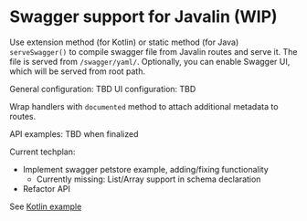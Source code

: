 # Swagger support for Javalin (WIP)

Use extension method (for Kotlin) or static method (for Java) `serveSwagger()` to compile swagger file from Javalin
routes and serve it. The file is served from `/swagger/yaml/`. Optionally, you can enable Swagger UI, which will be
served from root path.

General configuration: TBD
UI configuration: TBD

Wrap handlers with `documented` method to attach additional metadata to routes.

API examples: TBD when finalized

Current techplan:
- Implement swagger petstore example, adding/fixing functionality
    - Currently missing: List/Array support in schema declaration
- Refactor API

See [Kotlin example](src/test/kotlin/io/javalin/swagger/ApiTest.kt)